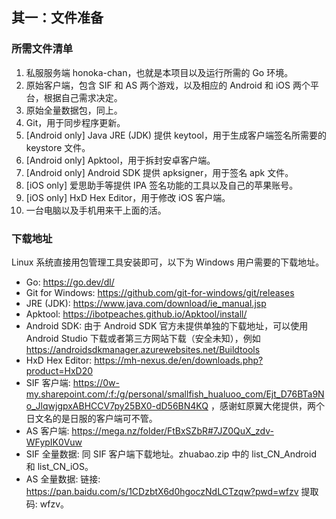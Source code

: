 ## 其一：文件准备

### 所需文件清单

1. 私服服务端 honoka-chan，也就是本项目以及运行所需的 Go 环境。
2. 原始客户端，包含 SIF 和 AS 两个游戏，以及相应的 Android 和 iOS 两个平台，根据自己需求决定。
3. 原始全量数据包，同上。
4. Git，用于同步程序更新。
5. \[Android only] Java JRE (JDK) 提供 keytool，用于生成客户端签名所需要的 keystore 文件。
6. \[Android only] Apktool，用于拆封安卓客户端。
7. \[Android only] Android SDK 提供 apksigner，用于签名 apk 文件。
8. \[iOS only] 爱思助手等提供 IPA 签名功能的工具以及自己的苹果账号。
9. \[iOS only] HxD Hex Editor，用于修改 iOS 客户端。
10. 一台电脑以及手机用来干上面的活。

### 下载地址

Linux 系统直接用包管理工具安装即可，以下为 Windows 用户需要的下载地址。

 - Go: https://go.dev/dl/
 - Git for Windows: https://github.com/git-for-windows/git/releases
 - JRE (JDK): https://www.java.com/download/ie_manual.jsp
 - Apktool: https://ibotpeaches.github.io/Apktool/install/
 - Android SDK: 由于 Android SDK 官方未提供单独的下载地址，可以使用 Android Studio 下载或者第三方网站下载（安全未知），例如 https://androidsdkmanager.azurewebsites.net/Buildtools
 - HxD Hex Editor: https://mh-nexus.de/en/downloads.php?product=HxD20
 - SIF 客户端: https://0w-my.sharepoint.com/:f:/g/personal/smallfish_hualuoo_com/Ejt_D76BTa9No_JlqwjgpxABHCCV7py25BX0-dD56BN4KQ ，感谢虹原翼大佬提供，两个日文名的是日服的客户端可不管。
 - AS 客户端: https://mega.nz/folder/FtBxSZbR#7JZ0QuX_zdv-WFypIK0Vuw
 - SIF 全量数据: 同 SIF 客户端下载地址。zhuabao.zip 中的 list_CN_Android 和 list_CN_iOS。
 - AS 全量数据: 链接: https://pan.baidu.com/s/1CDzbtX6d0hgoczNdLCTzqw?pwd=wfzv 提取码: wfzv。

